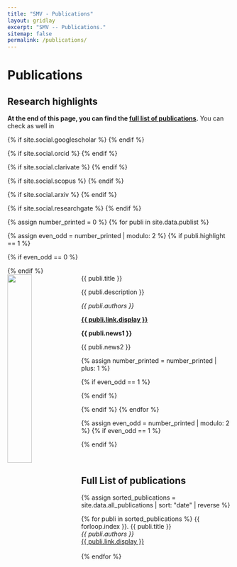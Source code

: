 ```yaml
---
title: "SMV - Publications"
layout: gridlay
excerpt: "SMV -- Publications."
sitemap: false
permalink: /publications/
---
```



# Publications

## Research highlights

**At the end of this page, you can find the [full list of publications](#full-list-of-publications).** You can check as well in 
<!-- Google Scholar -->
{% if site.social.googlescholar %}
            <a href="{{ site.social.googlescholar }}" target="_blank" rel="noopener noreferrer" aria-label="Google Scholar">
                <i class="ai ai-google-scholar" style="color:#4285F4;"></i>
              </a>
{% endif %}
<!-- ORCID -->
{% if site.social.orcid %}
            <a href="{{ site.social.orcid }}" target="_blank" rel="noopener noreferrer" aria-label="ORCID">
            <i class="ai ai-orcid" style="font-size:28px; color:#A6CE39;"></i>
            </a>
{% endif %}
<!-- Clarivate (ResearcherID) -->
{% if site.social.clarivate %}
            <a href="{{ site.social.clarivate }}" target="_blank" rel="noopener noreferrer" aria-label="ResearcherID">
            <i class="ai ai-clarivate" style="font-size:28px; color:#004B9A;"></i>
            </a>
{% endif %}
<!-- Scopus -->
{% if site.social.scopus %}
            <a href="{{ site.social.scopus }}" target="_blank" rel="noopener noreferrer" aria-label="Scopus">
            <i class="ai ai-scopus" style="font-size:28px; color:#FF4203;"></i>
            </a>
{% endif %}
<!-- arXiv -->
{% if site.social.arxiv %}
            <a href="{{ site.social.arxiv }}" target="_blank" rel="noopener noreferrer" aria-label="arXiv">
            <i class="ai ai-arxiv" style="font-size:28px; color:#B31B1B;"></i>
            </a>
{% endif %}
<!-- ResearchGate -->
{% if site.social.researchgate %}
            <a href="{{ site.social.researchgate }}" target="_blank" rel="noopener noreferrer" aria-label="ResearchGate">
            <i class="ai ai-researchgate" style="font-size:28px; color:#00CCBB;"></i>
            </a>
{% endif %}


{% assign number_printed = 0 %}
{% for publi in site.data.publist %}

{% assign even_odd = number_printed | modulo: 2 %}
{% if publi.highlight == 1 %}

{% if even_odd == 0 %}
<div class="row">
{% endif %}

<div class="col-sm-6 clearfix">
 <div class="well">
  <pubtit>{{ publi.title }}</pubtit>
  <img src="{{ site.url }}{{ site.baseurl }}/images/pubpic/{{ publi.image }}" class="img-responsive" width="33%" style="float: left" />
  <p>{{ publi.description }}</p>
  <p><em>{{ publi.authors }}</em></p>
  <p><strong><a href="{{ publi.link.url }}">{{ publi.link.display }}</a></strong></p>
  <p class="text-danger"><strong> {{ publi.news1 }}</strong></p>
  <p> {{ publi.news2 }}</p>
 </div>
</div>

{% assign number_printed = number_printed | plus: 1 %}

{% if even_odd == 1 %}
</div>
{% endif %}

{% endif %}
{% endfor %}

{% assign even_odd = number_printed | modulo: 2 %}
{% if even_odd == 1 %}
</div>
{% endif %}

<p> &nbsp; </p>

## Full List of publications

{% assign sorted_publications = site.data.all_publications | sort: "date" | reverse %}

{% for publi in sorted_publications %}
  {{ forloop.index }}. {{ publi.title }} <br />
  <em>{{ publi.authors }}</em><br />
  <a href="{{ publi.link.url }}">{{ publi.link.display }}</a><br /><br />
{% endfor %}

